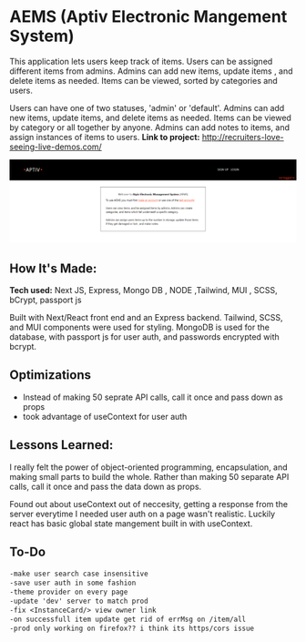 # AEMS (Aptiv Electronic Mangement System)

This application lets users keep track of items. Users can be assigned different items from admins. Admins can add new items, update items , and delete items as needed. Items can be viewed, sorted by categories and users.

Users can have one of two statuses, 'admin' or 'default'. Admins can add new items, update items, and delete items as needed. Items can be viewed by category or all together by anyone. Admins can add notes to items, and assign instances of items to users.
**Link to project:** http://recruiters-love-seeing-live-demos.com/

![alt tag](/aptiv.png)

## How It's Made:

**Tech used:** Next JS, Express, Mongo DB , NODE ,Tailwind, MUI , SCSS, bCrypt, passport js

Built with Next/React front end and an Express backend. Tailwind, SCSS, and MUI components were used for styling. MongoDB is used for the database, with passport js for user auth, and passwords encrypted with bcrypt.

## Optimizations

- Instead of making 50 seprate API calls, call it once and pass down as props
- took advantage of useContext for user auth

## Lessons Learned:

I really felt the power of object-oriented programming, encapsulation, and making small parts to build the whole. Rather than making 50 separate API calls, call it once and pass the data down as props.

Found out about useContext out of neccesity, getting a response from the server everytime I needed user auth on a page wasn't realistic. Luckily react has basic global state mangement built in with useContext.

## To-Do

    -make user search case insensitive
    -save user auth in some fashion
    -theme provider on every page
    -update 'dev' server to match prod
    -fix <InstanceCard/> view owner link
    -on successfull item update get rid of errMsg on /item/all
    -prod only working on firefox?? i think its https/cors issue

